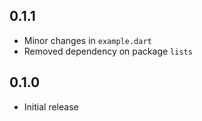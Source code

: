 ## 0.1.1

- Minor changes in `example.dart`
- Removed dependency on package `lists`

## 0.1.0

- Initial release

